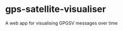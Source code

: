 gps-satellite-visualiser
========================

A web app for visualising GPGSV messages over time